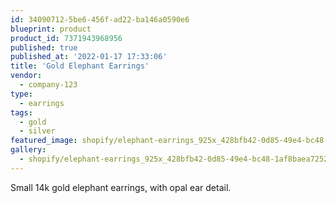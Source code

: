 ```yaml
---
id: 34090712-5be6-456f-ad22-ba146a0590e6
blueprint: product
product_id: 7371943968956
published: true
published_at: '2022-01-17 17:33:06'
title: 'Gold Elephant Earrings'
vendor:
  - company-123
type:
  - earrings
tags:
  - gold
  - silver
featured_image: shopify/elephant-earrings_925x_428bfb42-0d85-49e4-bc48-1af8baea7252.jpg
gallery:
  - shopify/elephant-earrings_925x_428bfb42-0d85-49e4-bc48-1af8baea7252.jpg
---
```

<p>Small 14k gold elephant earrings, with opal ear detail.</p>